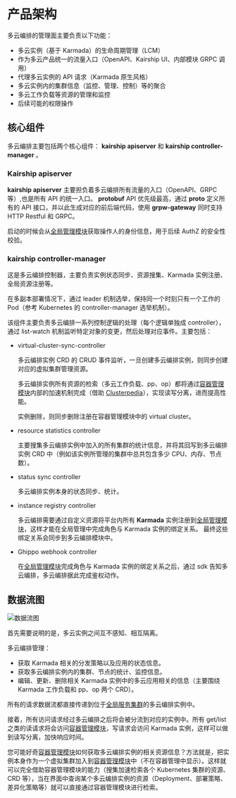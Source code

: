 # 产品架构

多云编排的管理面主要负责以下功能：

- 多云实例（基于 Karmada）的生命周期管理（LCM）
- 作为多云产品统一的流量入口（OpenAPI、Kairship UI、内部模块 GRPC 调用）
- 代理多云实例的 API 请求（Karmada 原生风格）
- 多云实例内的集群信息（监控、管理、控制）等的聚合
- 多云工作负载等资源的管理和监控
- 后续可能的权限操作

## 核心组件

多云编排主要包括两个核心组件： __kairship apiserver__ 和 __kairship controller-manager__ 。

### Kairship apiserver

 __kairship apiserver__ 主要担负着多云编排所有流量的入口（OpenAPI、GRPC 等）,也是所有 API 的统一入口。 __protobuf__ API 优先级最高，通过 __proto__ 定义所有的 API 接口，并以此生成对应的前后端代码，使用 __grpw-gateway__ 同时支持 HTTP Restful 和 GRPC。

启动的时候会从[全局管理模块](../../ghippo/intro/index.md)获取操作人的身份信息，用于后续 AuthZ 的安全性校验。

<!--无状态服务，具体接口待补充（目前比较简单）-->

### kairship controller-manager

这是多云编排控制器，主要负责实例状态同步、资源搜集、Karmada 实例注册、全局资源注册等。

在多副本部署情况下，通过 leader 机制选举，保持同一个时刻只有一个工作的 Pod（参考 Kubernetes 的 controller-manager 选举机制）。

该组件主要负责多云编排一系列控制逻辑的处理（每个逻辑单独成 controller），通过 list-watch 机制监听特定对象的变更，然后处理对应事件。主要包括：

- virtual-cluster-sync-controller

    多云编排实例 CRD 的 CRUD 事件监听，一旦创建多云编排实例，则同步创建对应的虚拟集群管理资源。

    多云编排实例所有资源的检索（多云工作负载、pp、op）都将通过[容器管理模块](../../kpanda/intro/index.md)内部的加速机制完成（借助 [Clusterpedia](../../community/clusterpedia.md)），实现读写分离，进而提高性能。

    实例删除，则同步删除注册在容器管理模块中的 virtual cluster。

- resource statistics controller

    主要搜集多云编排实例中加入的所有集群的统计信息，并将其回写到多云编排实例 CRD 中（例如该实例所管理的集群中总共包含多少 CPU、内存、节点数）。

- status sync controller

    多云编排实例本身的状态同步、统计。

- instance registry controller

    多云编排需要通过自定义资源将平台内所有 __Karmada__ 实例注册到[全局管理模块](../../ghippo/intro/index.md)，这样才能在全局管理中完成角色与 Karmada 实例的绑定关系。
    最终这些绑定关系会同步到多云编排模块中。

- Ghippo webhook controller

    在[全局管理模块](../../ghippo/intro/index.md)完成角色与 Karmada 实例的绑定关系之后，通过 sdk 告知多云编排，多云编排据此完成鉴权动作。

## 数据流图

![数据流图](https://docs.daocloud.io/daocloud-docs-images/docs/kairship/images/arch_kairship_instance.jpg)

首先需要说明的是，多云实例之间互不感知、相互隔离。

多云编排管理：

- 获取 Karmada 相关的分发策略以及应用的状态信息。
- 获取多云编排实例内的集群、节点的统计、监控信息。
- 编辑、更新、删除相关 Karmada 实例中的多云应用相关的信息（主要围绕 Karmada 工作负载和 pp、op 两个 CRD）。

所有的请求数据流都直接传递到位于[全局服务集群](../../kpanda/user-guide/clusters/cluster-role.md)的多云编排实例中。

接着，所有访问请求经过多云编排之后将会被分流到对应的实例中。所有 get/list 之类的读请求将会访问[容器管理模块](../../kpanda/intro/index.md)，写请求会访问 Karmada 实例，这样可以做到读写分离，加快响应时间。

您可能好奇[容器管理模块](../../kpanda/intro/index.md)如何获取多云编排实例的相关资源信息？方法就是，把实例本身作为一个虚拟集群加入到[容器管理模块](../../kpanda/intro/index.md)中（不在容器管理中显示）。这样就可以完全借助容器管理模块的能力（搜集加速检索各个 Kubernetes 集群的资源、CRD 等），当在界面中查询某个多云编排实例的资源（Deployment、部署策略、差异化策略等）就可以直接通过容器管理模块进行检索。

